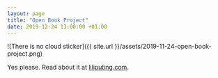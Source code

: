 ```yaml
---
layout: page
title: "Open Book Project"
date: 2019-12-24 13:00:00 +01:00
---
```


![There is no cloud sticker]({{ site.url }}/assets/2019-11-24-open-book-project.png)

Yes please. Read about it at [liliputing.com](https://liliputing.com/2019/12/the-open-book-project-is-designing-a-non-proprietary-ereader.html).
